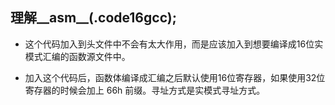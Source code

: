## 理解__asm__(.code16gcc);

* 这个代码加入到头文件中不会有太大作用，而是应该加入到想要编译成16位实模式汇编的函数源文件中。

* 加入这个代码后，函数体编译成汇编之后默认使用16位寄存器，如果使用32位寄存器的时候会加上 66h 前缀。寻址方式是实模式寻址方式。
